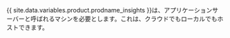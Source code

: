 {{ site.data.variables.product.prodname_insights }}は、アプリケーションサーバーと呼ばれるマシンを必要とします。これは、クラウドでもローカルでもホストできます。
